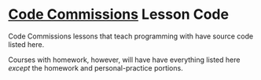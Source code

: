 # [Code Commissions](https://www.codecommissions.com) Lesson Code
Code Commissions lessons that teach programming with have source code listed here.

Courses with homework, however, will have have everything listed here *except* the homework and personal-practice portions.
